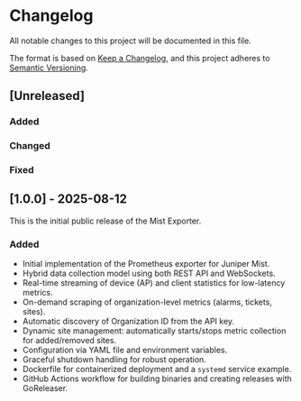 # Changelog

All notable changes to this project will be documented in this file.

The format is based on [Keep a Changelog](https://keepachangelog.com/en/1.0.0/),
and this project adheres to [Semantic Versioning](https://semver.org/spec/v2.0.0.html).

## [Unreleased]

### Added

### Changed

### Fixed

## [1.0.0] - 2025-08-12

This is the initial public release of the Mist Exporter.

### Added
- Initial implementation of the Prometheus exporter for Juniper Mist.
- Hybrid data collection model using both REST API and WebSockets.
- Real-time streaming of device (AP) and client statistics for low-latency metrics.
- On-demand scraping of organization-level metrics (alarms, tickets, sites).
- Automatic discovery of Organization ID from the API key.
- Dynamic site management: automatically starts/stops metric collection for added/removed sites.
- Configuration via YAML file and environment variables.
- Graceful shutdown handling for robust operation.
- Dockerfile for containerized deployment and a `systemd` service example.
- GitHub Actions workflow for building binaries and creating releases with GoReleaser.